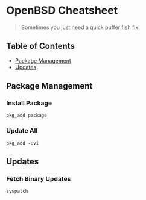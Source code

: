 # OpenBSD Cheatsheet

> Sometimes you just need a quick puffer fish fix.

## Table of Contents

- [Package Management](#package-management)
- [Updates](#updates)

## Package Management

### Install Package
```
pkg_add package
```

### Update All
```
pkg_add -uvi
```

## Updates

### Fetch Binary Updates
```
syspatch
```
